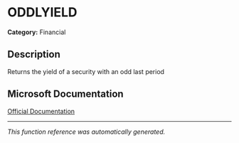 # ODDLYIELD

**Category:** Financial

## Description
Returns the yield of a security with an odd last period

## Microsoft Documentation
[Official Documentation](https://support.microsoft.com//en-us/office/oddlyield-function-c873d088-cf40-435f-8d41-c8232fee9238)

---
*This function reference was automatically generated.*

